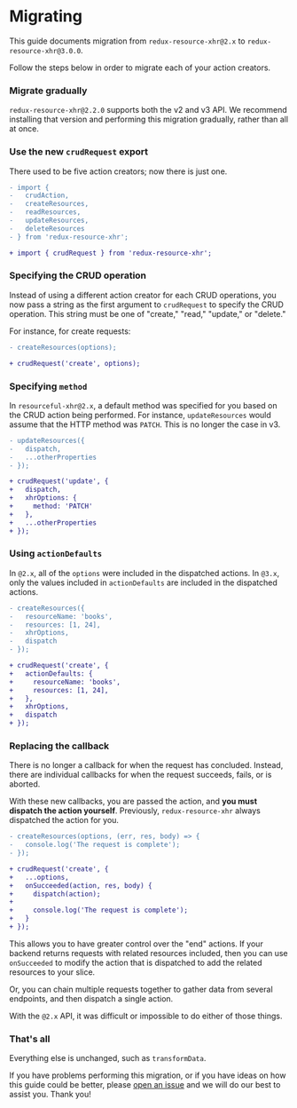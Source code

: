 # Migrating

This guide documents migration from `redux-resource-xhr@2.x` to `redux-resource-xhr@3.0.0`.

Follow the steps below in order to migrate each of your action creators.

### Migrate gradually

`redux-resource-xhr@2.2.0` supports both the v2 and v3 API. We recommend installing
that version and performing this migration gradually, rather than all at once.

### Use the new `crudRequest` export

There used to be five action creators; now there is just one.

```diff
- import {
-   crudAction,
-   createResources,
-   readResources,
-   updateResources,
-   deleteResources
- } from 'redux-resource-xhr';

+ import { crudRequest } from 'redux-resource-xhr';
```

### Specifying the CRUD operation

Instead of using a different action creator for each CRUD operations, you now pass a string as
the first argument to `crudRequest` to specify the CRUD operation. This string must be one of "create,"
"read," "update," or "delete."

For instance, for create requests:

```diff
- createResources(options);

+ crudRequest('create', options);
```

### Specifying `method`

In `resourceful-xhr@2.x`, a default method was specified for you based on the CRUD action being
performed. For instance, `updateResources` would assume that the HTTP method was `PATCH`. This
is no longer the case in v3.

```diff
- updateResources({
-   dispatch,
-   ...otherProperties
- });

+ crudRequest('update', {
+   dispatch,
+   xhrOptions: {
+     method: 'PATCH'
+   },
+   ...otherProperties
+ });
```

### Using `actionDefaults`

In `@2.x`, all of the `options` were included in the dispatched actions. In `@3.x`, only the
values included in `actionDefaults` are included in the dispatched actions.

```diff
- createResources({
-   resourceName: 'books',
-   resources: [1, 24],
-   xhrOptions,
-   dispatch
- });

+ crudRequest('create', {
+   actionDefaults: {
+     resourceName: 'books',
+     resources: [1, 24],
+   },
+   xhrOptions,
+   dispatch
+ });
```

### Replacing the callback

There is no longer a callback for when the request has concluded. Instead,
there are individual callbacks for when the request succeeds, fails, or
is aborted.

With these new callbacks, you are passed the action, and **you must dispatch
the action yourself**. Previously, `redux-resource-xhr` always dispatched the action for you.

```diff
- createResources(options, (err, res, body) => {
-   console.log('The request is complete');
- });

+ crudRequest('create', {
+   ...options,
+   onSucceeded(action, res, body) {
+     dispatch(action);
+
+     console.log('The request is complete');
+   }
+ });
```

This allows you to have greater control over the "end" actions. If your backend
returns requests with related resources included, then you can use `onSucceeded`
to modify the action that is dispatched to add the related resources to your slice.

Or, you can chain multiple requests together to gather data from several endpoints,
and then dispatch a single action.

With the `@2.x` API, it was difficult or impossible to do either of those things.

### That's all

Everything else is unchanged, such as `transformData`.

If you have problems performing this migration, or if you have ideas on how this guide
could be better, please
[open an issue](https://github.com/jmeas/redux-resource/issues/new?title=Problem%20migrating%20redux-resource-xhr)
and we will do our best to assist you. Thank you!
